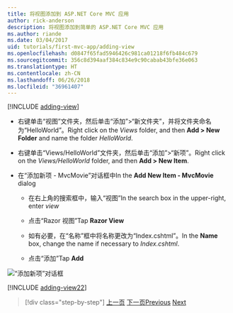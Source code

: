 ```yaml
---
title: 将视图添加到 ASP.NET Core MVC 应用
author: rick-anderson
description: 将视图添加到简单的 ASP.NET Core MVC 应用
ms.author: riande
ms.date: 03/04/2017
uid: tutorials/first-mvc-app/adding-view
ms.openlocfilehash: d0847f65fad5946426c981ca01218f6fb484c679
ms.sourcegitcommit: 356c8d394aaf384c834e9c90cabab43bfe36e063
ms.translationtype: HT
ms.contentlocale: zh-CN
ms.lasthandoff: 06/26/2018
ms.locfileid: "36961407"
---
```

[!INCLUDE [adding-view](../../includes/mvc-intro/adding_view1.md)]

* <span data-ttu-id="01c27-103">右键单击“视图”文件夹，然后单击“添加”>“新文件夹”，并将文件夹命名为“HelloWorld”。</span><span class="sxs-lookup"><span data-stu-id="01c27-103">Right click on the *Views* folder, and then **Add > New Folder** and name the folder *HelloWorld*.</span></span>

* <span data-ttu-id="01c27-104">右键单击“Views/HelloWorld”文件夹，然后单击“添加”>“新项”。</span><span class="sxs-lookup"><span data-stu-id="01c27-104">Right click on the *Views/HelloWorld* folder, and then **Add > New Item**.</span></span>

* <span data-ttu-id="01c27-105">在“添加新项 - MvcMovie”对话框中</span><span class="sxs-lookup"><span data-stu-id="01c27-105">In the **Add New Item - MvcMovie** dialog</span></span>

  * <span data-ttu-id="01c27-106">在右上角的搜索框中，输入“视图”</span><span class="sxs-lookup"><span data-stu-id="01c27-106">In the search box in the upper-right, enter *view*</span></span>

  * <span data-ttu-id="01c27-107">点击“Razor 视图”</span><span class="sxs-lookup"><span data-stu-id="01c27-107">Tap **Razor View**</span></span>

  * <span data-ttu-id="01c27-108">如有必要，在“名称”框中将名称更改为“Index.cshtml”。</span><span class="sxs-lookup"><span data-stu-id="01c27-108">In the **Name** box, change the name if necessary to *Index.cshtml*.</span></span>

  * <span data-ttu-id="01c27-109">点击“添加”</span><span class="sxs-lookup"><span data-stu-id="01c27-109">Tap **Add**</span></span>

![“添加新项”对话框](adding-view/_static/add_view.png)

[!INCLUDE [adding-view22](../../includes/mvc-intro/adding_view2.md)]

> [!div class="step-by-step"]
> <span data-ttu-id="01c27-111">[上一页](adding-controller.md)
> [下一页](adding-model.md)</span><span class="sxs-lookup"><span data-stu-id="01c27-111">[Previous](adding-controller.md)
[Next](adding-model.md)</span></span>
